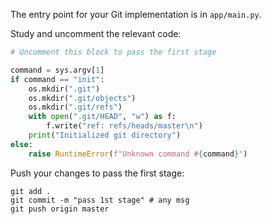 The entry point for your Git implementation is in `app/main.py`.

Study and uncomment the relevant code: 

```python
# Uncomment this block to pass the first stage

command = sys.argv[1]
if command == "init":
    os.mkdir(".git")
    os.mkdir(".git/objects")
    os.mkdir(".git/refs")
    with open(".git/HEAD", "w") as f:
        f.write("ref: refs/heads/master\n")
    print("Initialized git directory")
else:
    raise RuntimeError(f"Unknown command #{command}")
```

Push your changes to pass the first stage:

```
git add .
git commit -m "pass 1st stage" # any msg
git push origin master
```

